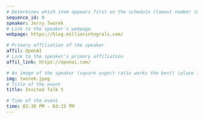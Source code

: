 ```yaml
---
# Determines which item appears first on the schedule (lowest number (0) appears first)
sequence_id: 9
speaker: Jerry Tworek
# Link to the speaker's webpage
webpage: https://blog.millionintegrals.com/

# Primary affiliation of the speaker
affil: OpenAI
# Link to the speaker's primary affiliation
affil_link: https://openai.com/

# An image of the speaker (square aspect ratio works the best) (place in the `assets/img/speakers` directory)
img: tworek.jpeg
# Title of the event
title: Invited Talk 5

# Time of the event
time: 02:30 PM - 03:15 PM
---
```

